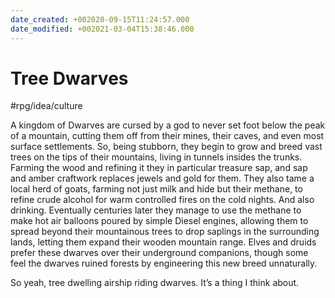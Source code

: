 ```yaml
---
date_created: +002020-09-15T11:24:57.000
date_modified: +002021-03-04T15:38:46.000
---
```


# Tree Dwarves

#rpg/idea/culture

A kingdom of Dwarves are cursed by a god to never set foot below the peak of a mountain, cutting them off from their mines, their caves, and even most surface settlements. So, being stubborn, they begin to grow and breed vast trees on the tips of their mountains, living in tunnels insides the trunks. Farming the wood and refining it they in particular treasure sap, and sap and amber craftwork replaces jewels and gold for them. They also tame a local herd of goats, farming not just milk and hide but their methane, to refine crude alcohol for warm controlled fires on the cold nights. And also drinking. Eventually centuries later they manage to use the methane to make hot air balloons poured by simple Diesel engines, allowing them to spread beyond their mountainous trees to drop saplings in the surrounding lands, letting them expand their wooden mountain range. Elves and druids prefer these dwarves over their underground companions, though some feel the dwarves ruined forests by engineering this new breed unnaturally.

So yeah, tree dwelling airship riding dwarves. It’s a thing I think about.
